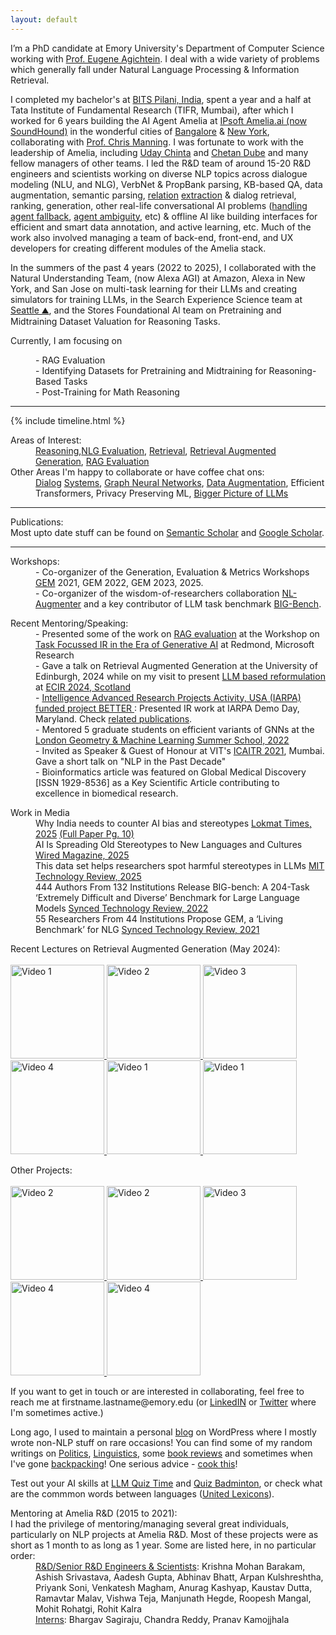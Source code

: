 ```yaml
---
layout: default
---
```


I’m a PhD candidate at Emory University's Department of Computer Science working with [Prof. Eugene Agichtein](https://scholar.google.com/citations?hl=en&user=3BX3vWcAAAAJ&view_op=list_works&sortby=pubdate). I deal with a wide variety of problems which generally fall under Natural Language Processing & Information Retrieval. 

I completed my bachelor's at <a href="https://www.youtube.com/watch?v=0QMVS7AQ6ho">BITS Pilani, India</a>, spent a year and a half at Tata Institute of Fundamental Research (TIFR, Mumbai), after which I worked for 6 years building the AI Agent Amelia at <a href="https://amelia.ai/" target="_blank">IPsoft Amelia.ai (now SoundHound)</a> in the wonderful cities of <a href="https://www.youtube.com/watch?v=_ICcaaFNX2o" target="_blank">Bangalore</a> & <a href="https://www.youtube.com/watch?v=h3fUgOKFMNU" target="_blank">New York</a>, collaborating with [Prof. Chris Manning](https://scholar.google.com/citations?hl=en&user=1zmDOdwAAAAJ&view_op=list_works&sortby=pubdate). I was fortunate to work with the leadership of Amelia, including [Uday Chinta](https://www.theofficialboard.com/biography/uday-chinta-795g9) and [Chetan Dube](https://chetandube.ai/) and many fellow managers of other teams. I led the R&D team of around 15-20 R&D engineers and scientists working on diverse NLP topics across dialogue modeling (NLU, and NLG), VerbNet & PropBank parsing, KB-based QA, data augmentation, semantic parsing, <a href="https://arxiv.org/pdf/2006.00533.pdf" target="_blank">relation</a> <a href="https://arxiv.org/pdf/2107.03884.pdf" target="_blank">extraction</a> & dialog retrieval, ranking, generation, other real-life conversational AI problems ([handling agent fallback](https://arxiv.org/pdf/2012.01873), [agent ambiguity](https://arxiv.org/pdf/2008.07559), etc) & offline AI like building interfaces for efficient and smart data annotation, and active learning, etc. Much of the work also involved managing a team of back-end, front-end, and UX developers for creating different modules of the Amelia stack.

In the summers of the past 4 years (2022 to 2025), I collaborated with the Natural Understanding Team, (now Alexa AGI) at Amazon, Alexa in New York, and San Jose on multi-task learning for their LLMs and creating simulators for training LLMs, in the Search Experience Science team at [Seattle ⛰️](https://youtu.be/vDKQa-MYLOQ?feature=shared), and the Stores Foundational AI team on Pretraining and Midtraining Dataset Valuation for Reasoning Tasks.

Currently, I am focusing on 
<dt>
   <dd> - RAG Evaluation </dd>
   <dd> - Identifying Datasets for Pretraining and Midtraining for Reasoning-Based Tasks </dd>
   <dd> - Post-Training for Math Reasoning</dd>
</dt>

* * *

{% include timeline.html %}

<dl>
   <dt>Areas of Interest:</dt>
   <dd><a href="https://arxiv.org/pdf/2506.14086v1" target="_blank">Reasoning</a>,<a href="https://openreview.net/pdf?id=CSi1eu_2q96" target="_blank">NLG Evaluation</a>, <a href="https://arxiv.org/pdf/2405.17658" target="_blank">Retrieval</a>, <a href="https://aclanthology.org/2024.scichat-1.5/" target="_blank">Retrieval Augmented Generation</a>, <a href="https://aclanthology.org/2025.naacl-long.293.pdf">RAG Evaluation</a></dd>
   <dt>Other Areas I'm happy to collaborate or have coffee chat ons:</dt>
   <dd><a href="https://aclanthology.org/2021.acl-short.13.pdf" target="_blank">Dialog</a> <a href="https://arxiv.org/pdf/2008.07559.pdf" target="_blank">Systems</a>, <a href="https://arxiv.org/pdf/2206.02849.pdf" target="_blank">Graph Neural Networks</a>, <a href="https://arxiv.org/pdf/2112.02721.pdf" target="_blank">Data Augmentation</a>, Efficient Transformers, Privacy Preserving ML, <a href="https://aclanthology.org/2023.bigpicture-1.6/" target="_blank">Bigger Picture of LLMs</a></dd>
</dl>


* * *

<dl>
   <dt>Publications:</dt> Most upto date stuff can be found on <a href="https://www.semanticscholar.org/author/Kaustubh-D.-Dhole/4834571?sort=pub-date">Semantic Scholar</a> and <a href="https://scholar.google.co.in/citations?hl=en&user=xSGbQ3oAAAAJ&view_op=list_works&sortby=pubdate">Google Scholar</a>.
</dl>

* * *

<dl>
   <dt>Workshops:</dt>
      <dd> - Co-organizer of the Generation, Evaluation & Metrics Workshops <a href="https://gem-benchmark.com/workshop">GEM</a> 2021, GEM 2022, GEM 2023, 2025.</dd>
      <dd> - Co-organizer of the wisdom-of-researchers collaboration <a href="https://aclanthology.org/2023.nejlt-1.5.pdf" target="_blank">NL-Augmenter</a> and a key contributor of LLM task benchmark <a href="https://arxiv.org/pdf/2206.04615.pdf" target="_blank">BIG-Bench</a>.</dd>
</dl>
<dl>
   <dt>Recent Mentoring/Speaking:</dt>
      <dd> - Presented some of the work on <a href="https://arxiv.org/pdf/2412.05206">RAG evaluation</a> at the Workshop on <a href="https://ir-ai.github.io/">Task Focussed IR in the Era of Generative AI</a> at Redmond, Microsoft Research </dd>
      <dd> - Gave a talk on Retrieval Augmented Generation at the University of Edinburgh, 2024 while on my visit to present <a href="https://arxiv.org/abs/2405.17658" target="_blank">LLM based reformulation</a> at <a href="https://www.youtube.com/playlist?list=PLfwN-5WMJARyxxkmTpVfHG1toT0u0tx-G" target="_blank">ECIR 2024, Scotland</a> </dd>
   <dd> - <a href="https://www.iarpa.gov/research-programs/better">Intelligence Advanced Research Projects Activity, USA (IARPA) funded project BETTER </a>: Presented IR work at IARPA Demo Day, Maryland. Check <a href="https://www.iarpa.gov/images/research-programs/BETTER/BETTER_ProgramArtifacts.pdf#page=4">related publications</a>. </dd>
   <dd> - Mentored 5 graduate students on efficient variants of GNNs at the <a href="https://www.logml.ai/logml2022/projects2022/project1/" target="_blank">London Geometry & Machine Learning Summer School, 2022</a> </dd>
      <dd> - Invited as Speaker & Guest of Honour at VIT's <a href="https://vit.edu.in/images/newsletters/it/INFT_Newsletter_July%202021.pdf" target="_blank">ICAITR 2021</a>, Mumbai. Gave a short talk on "NLP in the Past Decade" </dd>
      <dd> - Bioinformatics article was featured on Global Medical Discovery [ISSN 1929-8536] as a Key Scientific Article contributing to excellence in biomedical research. </dd> 
</dl>
<dl>
<dt>Work in Media</dt>
      <dd>Why India needs to counter AI bias and stereotypes <a href='https://epaper.lokmat.com/articlepage.php?articleid=LOKTIME_AULT_20250527_10_1'>Lokmat Times, 2025</a> <a href='https://epaper.lokmat.com/lokmattimes/main-editions/Aurangabad%20Main/2025-05-27/10'> (Full Paper Pg. 10) </a></dd>
      <dd>AI Is Spreading Old Stereotypes to New Languages and Cultures <a href='https://www.wired.com/story/ai-bias-spreading-stereotypes-across-languages-and-cultures-margaret-mitchell/'>Wired Magazine, 2025</a></dd>
      <dd>This data set helps researchers spot harmful stereotypes in LLMs <a href='https://www.technologyreview.com/2025/04/30/1115946/this-data-set-helps-researchers-spot-harmful-stereotypes-in-llms/'>MIT Technology Review, 2025</a></dd>
   <dd>444 Authors From 132 Institutions Release BIG-bench: A 204-Task ‘Extremely Difficult and Diverse’ Benchmark for Large Language Models <a href='https://syncedreview.com/2022/06/14/444-authors-from-132-institutions-release-big-bench-a-204-task-extremely-difficult-and-diverse-benchmark-for-large-language-models/'>Synced Technology Review, 2022</a></dd>   
   <dd>55 Researchers From 44 Institutions Propose GEM, a ‘Living Benchmark’ for NLG <a href='https://syncedreview.com/2021/02/05/55-researchers-from-44-institutions-propose-gem-a-living-benchmark-for-nlg/'>Synced Technology Review, 2021</a></dd>
</dl>
<dl>
   <dt>Recent Lectures on Retrieval Augmented Generation (May 2024):</dt>     
<br/>
<a href="https://www.youtube.com/watch?v=o2SdjWQrLhA&list=PLfwN-5WMJARxpQlFweH7eQmy8vV93HgKB" target="_blank">
    <img src="https://img.youtube.com/vi/o2SdjWQrLhA/0.jpg" alt="Video 1" width="150" class="thumbnail">
</a>
<a href="https://www.youtube.com/watch?v=_ZJjtfRTc-w&list=PLfwN-5WMJARxpQlFweH7eQmy8vV93HgKB&index=2" target="_blank">
    <img src="https://img.youtube.com/vi/_ZJjtfRTc-w/0.jpg" alt="Video 2" width="150" class="thumbnail">
</a>
<a href="https://www.youtube.com/watch?v=0UiHRuG2KNg&list=PLfwN-5WMJARxpQlFweH7eQmy8vV93HgKB&index=3" target="_blank">
    <img src="https://img.youtube.com/vi/0UiHRuG2KNg/0.jpg" alt="Video 3" width="150" class="thumbnail">
</a>
<a href="https://www.youtube.com/watch?v=wx034O5Sabs&list=PLfwN-5WMJARxpQlFweH7eQmy8vV93HgKB&index=4" target="_blank">
    <img src="https://img.youtube.com/vi/wx034O5Sabs/0.jpg" alt="Video 4" width="150" class="thumbnail">
</a>
   <a href="https://www.youtube.com/watch?v=pcUE9DIhF18" target="_blank">
    <img src="https://img.youtube.com/vi/pcUE9DIhF18/0.jpg" alt="Video 1" width="150" class="thumbnail">
</a>
   <a href="https://www.youtube.com/watch?v=mQbjvwDmchY" target="_blank">
    <img src="https://img.youtube.com/vi/mQbjvwDmchY/0.jpg" alt="Video 1" width="150" class="thumbnail">
</a>
</dl>
<dl>
   <dt>Other Projects:</dt>     
<br/>
   <a href="https://youtu.be/dqDeyr_mmpk?feature=shared" target="_blank">
    <img src="https://img.youtube.com/vi/dqDeyr_mmpk/0.jpg" alt="Video 2" width="150" class="thumbnail">
</a>
<a href="https://www.youtube.com/watch?v=sXBU8-uWR3o" target="_blank">
    <img src="https://img.youtube.com/vi/sXBU8-uWR3o/0.jpg" alt="Video 2" width="150" class="thumbnail">
</a>
<a href="https://www.youtube.com/watch?v=Fs-EgignPL8" target="_blank">
    <img src="https://img.youtube.com/vi/Fs-EgignPL8/0.jpg" alt="Video 3" width="150" class="thumbnail">
</a>
<a href="https://www.youtube.com/watch?v=d1bN6vcQ4Lc" target="_blank">
    <img src="https://img.youtube.com/vi/d1bN6vcQ4Lc/0.jpg" alt="Video 4" width="150" class="thumbnail">
</a>
     <a href="https://www.youtube.com/watch?v=WTpZVlzoNuE" target="_blank">
    <img src="https://img.youtube.com/vi/WTpZVlzoNuE/0.jpg" alt="Video 4" width="150" class="thumbnail">
</a>  
</dl>       
If you want to get in touch or are interested in collaborating, feel free to reach me at firstname.lastname@emory.edu (or <a href="https://www.linkedin.com/in/kaustubh-dhol%C3%A9-3929b32a/" target="_blank">LinkedIN</a> or <a href="https://twitter.com/kaustubhdhole" target="_blank">Twitter</a> where I'm sometimes active.)

Long ago, I used to maintain a personal <a href="https://kaustubhdhole.wordpress.com/">blog</a> on WordPress where I mostly wrote non-NLP stuff on rare occasions! You can find some of my random writings on <a href="https://kaustubhdhole.wordpress.com/category/political/" target="_blank">Politics</a>, <a href="https://kaustubhdhole.wordpress.com/category/nlp/" target="_blank">Linguistics</a>, some <a href="https://kaustubhdhole.wordpress.com/2020/02/29/a-few-random-books-that-i-found-interesting-and-a-few-which-i-didnt/" target="_blank"> book reviews</a> and sometimes when I've gone <a href="https://kaustubhdhole.wordpress.com/category/travel/" target="_blank">backpacking</a>! One serious advice - <a href="https://kaustubhdhole.wordpress.com/2021/11/26/caxtons-tex-mex-mashed-potatoes/" target="_blank">cook this</a>!

Test out your AI skills at <a href="https://kaustubhdhole.github.io/llm-quiz-time/">LLM Quiz Time</a> and <a href="https://kaustubhdhole.github.io//quiz-badminton/">Quiz Badminton</a>, or check what are the commmon words between languages ([United Lexicons](https://kaustubhdhole.github.io/united-lexicons/)).

<dl>
<dt>Mentoring at Amelia R&D (2015 to 2021):</dt>
   I had the privilege of mentoring/managing several great individuals, particularly on NLP projects at Amelia R&D. Most of these projects were as short as 1 month to as long as 1 year. Some are listed here, in no particular order:
<dd> <u>R&D/Senior R&D Engineers & Scientists</u>: Krishna Mohan Barakam, Ashish Srivastava, Aadesh Gupta, Abhinav Bhatt, Arpan Kulshreshtha, Priyank Soni, Venkatesh Magham, Anurag Kashyap, Kaustav Dutta, Ramavtar Malav, Vishwa Teja, Manjunath Hegde, Roopesh Mangal, Mohit Rohatgi, Rohit Kalra </dd>
<dd> <u>Interns</u>: Bhargav Sagiraju, Chandra Reddy, Pranav Kamojjhala </dd>
</dl>
